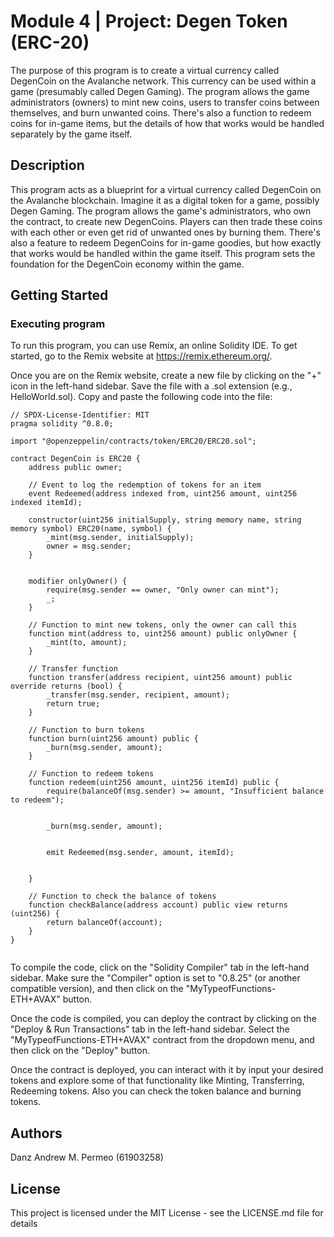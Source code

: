 # Module 4 | Project: Degen Token (ERC-20)

The purpose of this program is to create a virtual currency called DegenCoin on the Avalanche network. This currency can be used within a game (presumably called Degen Gaming).  The program allows the game administrators (owners) to mint new coins, users to transfer coins between themselves, and burn unwanted coins. There's also a function to redeem coins for in-game items, but the details of how that works would be handled separately by the game itself.

## Description

This program acts as a blueprint for a virtual currency called DegenCoin on the Avalanche blockchain. Imagine it as a digital token for a game, possibly Degen Gaming. The program allows the game's administrators, who own the contract, to create new DegenCoins. Players can then trade these coins with each other or even get rid of unwanted ones by burning them. There's also a feature to redeem DegenCoins for in-game goodies, but how exactly that works would be handled within the game itself. This program sets the foundation for the DegenCoin economy within the game.

## Getting Started

### Executing program

To run this program, you can use Remix, an online Solidity IDE. To get started, go to the Remix website at https://remix.ethereum.org/.

Once you are on the Remix website, create a new file by clicking on the "+" icon in the left-hand sidebar. Save the file with a .sol extension (e.g., HelloWorld.sol). Copy and paste the following code into the file:

```
// SPDX-License-Identifier: MIT
pragma solidity ^0.8.0;

import "@openzeppelin/contracts/token/ERC20/ERC20.sol";

contract DegenCoin is ERC20 {
    address public owner;

    // Event to log the redemption of tokens for an item
    event Redeemed(address indexed from, uint256 amount, uint256 indexed itemId);

    constructor(uint256 initialSupply, string memory name, string memory symbol) ERC20(name, symbol) {
        _mint(msg.sender, initialSupply);
        owner = msg.sender;
    }

    
    modifier onlyOwner() {
        require(msg.sender == owner, "Only owner can mint");
        _;
    }

    // Function to mint new tokens, only the owner can call this
    function mint(address to, uint256 amount) public onlyOwner {
        _mint(to, amount);
    }

    // Transfer function 
    function transfer(address recipient, uint256 amount) public override returns (bool) {
        _transfer(msg.sender, recipient, amount);
        return true;
    }

    // Function to burn tokens 
    function burn(uint256 amount) public {
        _burn(msg.sender, amount);
    }

    // Function to redeem tokens
    function redeem(uint256 amount, uint256 itemId) public {
        require(balanceOf(msg.sender) >= amount, "Insufficient balance to redeem");

        
        _burn(msg.sender, amount);

        
        emit Redeemed(msg.sender, amount, itemId);

        
    }

    // Function to check the balance of tokens
    function checkBalance(address account) public view returns (uint256) {
        return balanceOf(account);
    }
}


```

To compile the code, click on the "Solidity Compiler" tab in the left-hand sidebar. Make sure the "Compiler" option is set to "0.8.25" (or another compatible version), and then click on the "MyTypeofFunctions-ETH+AVAX" button.

Once the code is compiled, you can deploy the contract by clicking on the "Deploy & Run Transactions" tab in the left-hand sidebar. Select the "MyTypeofFunctions-ETH+AVAX" contract from the dropdown menu, and then click on the "Deploy" button.

Once the contract is deployed, you can interact with it by input your desired tokens and explore some of that functionality like Minting, Transferring, Redeeming tokens. Also you can check the token balance and burning tokens.

## Authors

Danz Andrew M. Permeo (61903258)


## License

This project is licensed under the MIT License - see the LICENSE.md file for details
